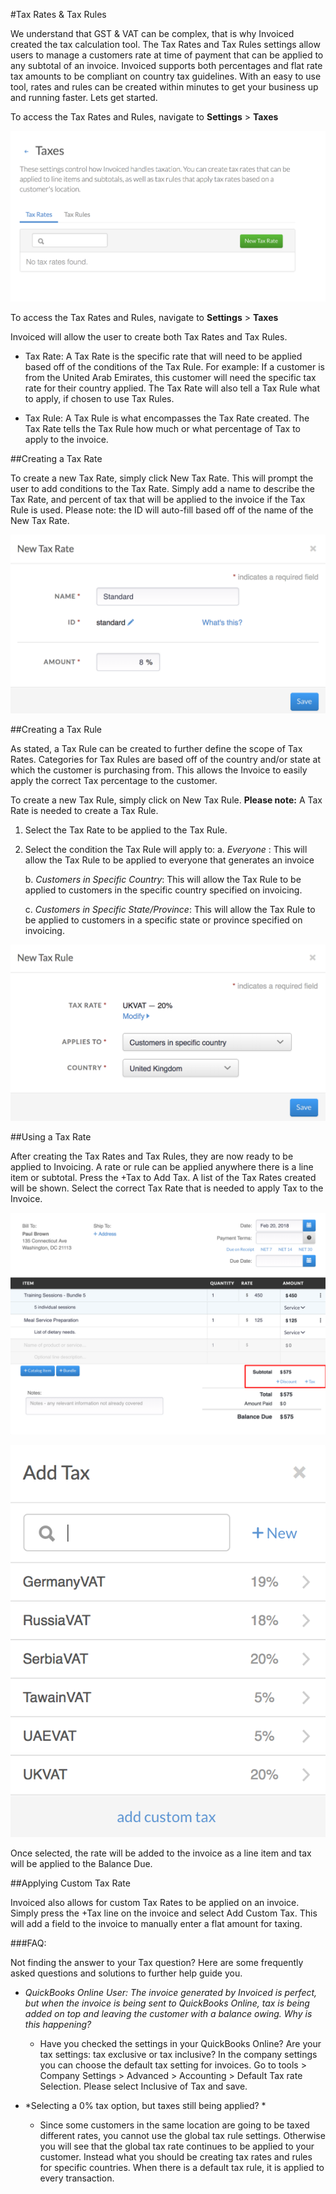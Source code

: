#Tax Rates & Tax Rules

We understand that GST & VAT can be complex, that is why Invoiced created the tax calculation tool. The Tax Rates and Tax Rules settings allow users to manage a customers rate at time of payment that can be applied to any subtotal of an invoice. Invoiced supports both percentages and flat rate tax amounts to be compliant on country tax guidelines. With an easy to use tool, rates and rules can be created within minutes to get your business up and running faster. Lets get started.

To access the Tax Rates and Rules, navigate to **Settings** > **Taxes**

 [![Click to add a Tax Rate](../img/tax-rates.png)](../img/tax-rates.png)

 To access the Tax Rates and Rules, navigate to **Settings** > **Taxes**

Invoiced will allow the user to create both Tax Rates and Tax Rules.

* Tax Rate: A Tax Rate is the specific rate that will need to be applied based off of the conditions of the Tax Rule. For example: If a customer is from the United Arab Emirates, this customer will need the specific tax rate for their country applied. The Tax Rate will also tell a Tax Rule what to apply, if chosen to use Tax Rules. 

* Tax Rule: A Tax Rule is what encompasses the Tax Rate created. The Tax Rate tells the Tax Rule how much or what percentage of Tax to apply to the invoice.

##Creating a Tax Rate 

To create a new Tax Rate, simply click New Tax Rate. This will prompt the user to add conditions to the Tax Rate. Simply add a name to describe the Tax Rate, and percent of tax that will be applied to the invoice if the Tax Rule is used. Please note: the ID will auto-fill based off of the name of the New Tax Rate. 

[![Create a Tax Rate](../img/create-tax-rate.png)](../img/create-tax-rate.png)

##Creating a Tax Rule

As stated, a Tax Rule can be created to further define the scope of Tax Rates. Categories for Tax Rules are based off of the country and/or state at which the customer is purchasing from. This allows the Invoice to easily apply the correct Tax percentage to the customer. 

To create a new Tax Rule, simply click on New Tax Rule. **Please note:** A Tax Rate is needed to create a Tax Rule. 

1. Select the Tax Rate to be applied to the Tax Rule.

2. Select the condition the Tax Rule will apply to:
    a. *Everyone* : This will allow the Tax Rule to be applied to everyone that generates an invoice

    b. *Customers in Specific Country*: This will allow the Tax Rule to be applied to customers in the specific country specified on invoicing.

    c. *Customers in Specific State/Province*: This will allow the Tax Rule to be applied to customers in a specific state or province specified on invoicing. 

[![Create a Tax Rule](../img/create-tax-rule.png)](../img/create-tax-rule.png)

##Using a Tax Rate

After creating the Tax Rates and Tax Rules, they are now ready to be applied to Invoicing. A rate or rule can be applied anywhere there is a line item or subtotal. Press the +Tax to Add Tax. A list of the Tax Rates created will be shown. Select the correct Tax Rate that is needed to apply Tax to the Invoice.


[![Adding Tax](../img/taxing.png)](../img/taxing.png)

[![Choose the Tax Rate](../img/choose-tax.png)](../img/choose-tax.png)

Once selected, the rate will be added to the invoice as a line item and tax will be applied to the Balance Due. 

##Applying Custom Tax Rate

Invoiced also allows for custom Tax Rates to be applied on an invoice. Simply press the +Tax line on the invoice and select Add Custom Tax. This will add a field to the invoice to manually enter a flat amount for taxing. 

###FAQ:

Not finding the answer to your Tax question? Here are some frequently asked questions and solutions to further help guide you. 


* *QuickBooks Online User:  The invoice generated by Invoiced is perfect, but when the invoice is being sent to QuickBooks Online, tax is being added on top and leaving the customer with a balance owing. Why is this happening?*
    * Have you checked the settings in your QuickBooks Online? Are your tax settings: tax exclusive or tax inclusive? In the company settings you can choose the default tax setting for invoices. Go to tools > Company Settings > Advanced > Accounting > Default Tax rate Selection. Please select Inclusive of Tax and save.
     
* *Selecting a 0% tax option, but taxes still being applied? *
    * Since some customers in the same location are going to be taxed different rates, you cannot use the global tax rule settings. Otherwise you will see that the global tax rate continues to be applied to your customer. Instead what you should be creating tax rates and rules for specific countries.  When there is a default tax rule, it is applied to every transaction. 




